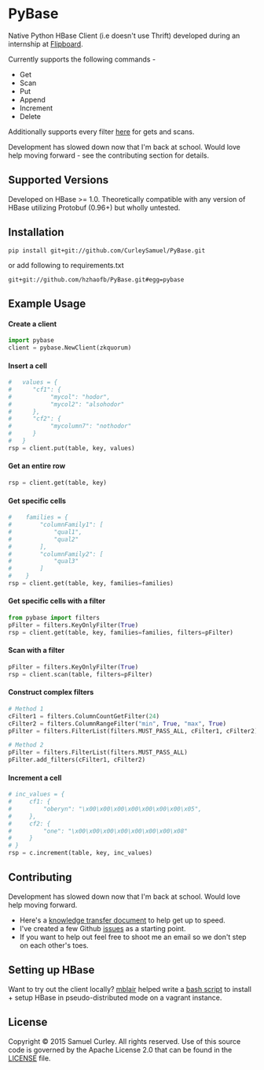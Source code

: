 # PyBase
Native Python HBase Client (i.e doesn't use Thrift) developed during an internship at [Flipboard](https://about.flipboard.com/).

Currently supports the following commands -

- Get
- Scan
- Put
- Append
- Increment
- Delete

Additionally supports every filter [here](/filters.py) for gets and scans.

Development has slowed down now that I'm back at school. Would love help moving forward - see the contributing section for details.

## Supported Versions

Developed on HBase >= 1.0. Theoretically compatible with any version of HBase utilizing Protobuf (0.96+) but wholly untested.

## Installation

```pip install git+git://github.com/CurleySamuel/PyBase.git```

or add following to requirements.txt

```git+git://github.com/hzhaofb/PyBase.git#egg=pybase```


## Example Usage

#### Create a client
```python
import pybase
client = pybase.NewClient(zkquorum)
```
#### Insert a cell
```python
#   values = {
#      "cf1": {
#           "mycol": "hodor",
#           "mycol2": "alsohodor"
#      },
#      "cf2": {
#           "mycolumn7": "nothodor"
#      }
#   }
rsp = client.put(table, key, values)
```

#### Get an entire row
```python
rsp = client.get(table, key)
```

#### Get specific cells
```python
#    families = {
#        "columnFamily1": [
#            "qual1",
#            "qual2"
#        ],
#        "columnFamily2": [
#            "qual3"
#        ]
#    }
rsp = client.get(table, key, families=families)
```

#### Get specific cells with a filter
```python
from pybase import filters
pFilter = filters.KeyOnlyFilter(True)
rsp = client.get(table, key, families=families, filters=pFilter)
```

#### Scan with a filter
```python
pFilter = filters.KeyOnlyFilter(True)
rsp = client.scan(table, filters=pFilter)
```

#### Construct complex filters
```python
# Method 1
cFilter1 = filters.ColumnCountGetFilter(24)
cFilter2 = filters.ColumnRangeFilter("min", True, "max", True)
pFilter = filters.FilterList(filters.MUST_PASS_ALL, cFilter1, cFilter2)

# Method 2
pFilter = filters.FilterList(filters.MUST_PASS_ALL)
pFilter.add_filters(cFilter1, cFilter2)
```

#### Increment a cell
```python
# inc_values = {
#     cf1: {
#         "oberyn": "\x00\x00\x00\x00\x00\x00\x00\x05",
#     },
#     cf2: {
#         "one": "\x00\x00\x00\x00\x00\x00\x00\x08"
#     }
# }
rsp = c.increment(table, key, inc_values)
```

## Contributing

Development has slowed down now that I'm back at school. Would love help moving forward.

- Here's a [knowledge transfer document](/DESIGN.md) to help get up to speed.
- I've created a few Github [issues](https://github.com/CurleySamuel/PyBase/issues) as a starting point.
- If you want to help out feel free to shoot me an email so we don't step on each other's toes.

## Setting up HBase

Want to try out the client locally? [mblair](https://github.com/mblair) helped write a [bash script](/setup_hbase.bash) to install + setup HBase in pseudo-distributed mode on a vagrant instance.

## License

Copyright © 2015 Samuel Curley. All rights reserved. Use of this source code is governed by the Apache License 2.0 that can be found in the [LICENSE](LICENSE) file.
